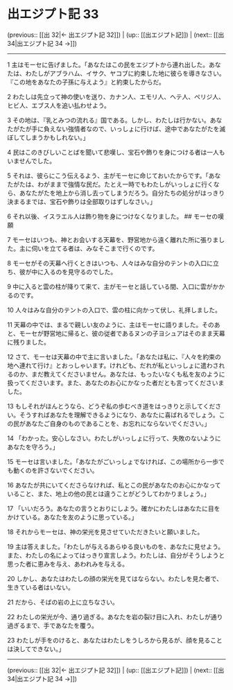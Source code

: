 # 出エジプト記 33

(previous:: [[出 32|← 出エジプト記 32]]) | (up:: [[出エジプト記]]) | (next:: [[出 34|出エジプト記 34 →]])

***




1 
主はモーセに告げました。「あなたはこの民をエジプトから連れ出した。あなたは、わたしがアブラハム、イサク、ヤコブに約束した地に彼らを導きなさい。『この地をあなたの子孫に与えよう』と約束したからだ。 



2 
わたしは先立って神の使いを送り、カナン人、エモリ人、ヘテ人、ペリジ人、ヒビ人、エブス人を追い払わせよう。 



3 
その地は、『乳とみつの流れる』国である。しかし、わたしは行かない。あなたがたが手に負えない強情者なので、いっしょに行けば、途中であなたがたを滅ぼしてしまうかもしれない。」 



4 
民はこのきびしいことばを聞いて悲嘆し、宝石や飾りを身につける者は一人もいませんでした。 



5 
それは、彼らにこう伝えるよう、主がモーセに命じておいたからです。「あなたがたは、わがままで強情な民だ。たとえ一時でもわたしがいっしょに行くなら、あなたがたを地上から消し去ってしまうだろう。自分たちの処分がはっきり決まるまでは、宝石や飾りは全部取りはずしなさい。」 



6 
それ以後、イスラエル人は飾り物を身につけなくなりました。 ## モーセの嘆願 



7 
モーセはいつも、神とお会いする天幕を、野営地から遠く離れた所に張りました。主に伺いを立てる者は、みなそこまで行くのです。 



8 
モーセがその天幕へ行くときはいつも、人々はみな自分のテントの入口に立ち、彼が中に入るのを見守るのでした。 



9 
中に入ると雲の柱が降りて来て、主がモーセと話している間、入口に雲がかかるのです。 



10 
人々はみな自分のテントの入口で、雲の柱に向かって伏し、礼拝しました。 



11 
天幕の中では、まるで親しい友のように、主はモーセに語りました。そのあと、モーセが野営地に帰ると、彼の従者であるヌンの子ヨシュアはそのまま天幕に残りました。 



12 
さて、モーセは天幕の中で主に言いました。「あなたは私に、『人々を約束の地へ連れて行け』とおっしゃいます。けれども、だれが私といっしょに遣わされるのか、まだ教えてくださいません。あなたは、もったいなくも私を友のように扱ってくださいます。また、あなたのお心にかなった者だとも言ってくださいました。 



13 
もしそれがほんとうなら、どうぞ私の歩むべき道をはっきりと示してください。そうすればあなたを理解できるようになり、あなたに喜ばれるでしょう。この民があなたご自身のものであることを、お忘れにならないでください。」 



14 
「わかった。安心しなさい。わたしがいっしょに行って、失敗のないようにあなたを守ろう。」 



15 
モーセは言いました。「あなたがごいっしょでなければ、この場所から一歩でも動くのを許さないでください。 



16 
あなたが共にいてくださらなければ、私とこの民があなたのお心にかなっていること、また、地上の他の民とは違うことがどうしてわかりましょう。」 



17 
「いいだろう。あなたの言うとおりにしよう。確かにわたしはあなたに目をかけている。あなたを友のように思っている。」 



18 
それからモーセは、神の栄光を見させていただきたいと願いました。 



19 
主は答えました。「わたしが与えるあらゆる良いものを、あなたに見せよう。また、わたしの名によってはっきり宣言しよう。わたしは、自分がそうしようと思った者に恵みを与え、あわれみを与える。 



20 
しかし、あなたはわたしの顔の栄光を見てはならない。わたしを見た者で、生きている者はいない。 



21 
だから、そばの岩の上に立ちなさい。 



22 
わたしの栄光が今、通り過ぎる。あなたを岩の裂け目に入れ、わたしが通り過ぎるまで、手であなたを覆う。 



23 
わたしが手をのけると、あなたはわたしをうしろから見るが、顔を見ることは決してできない。」

***

(previous:: [[出 32|← 出エジプト記 32]]) | (up:: [[出エジプト記]]) | (next:: [[出 34|出エジプト記 34 →]])
